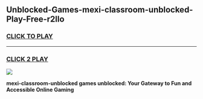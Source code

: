 
## Unblocked-Games-mexi-classroom-unblocked-Play-Free-r2llo
<h3>
<a href="https://premium76.site?title=mexi-classroom-unblocked&ref=24M">CLICK TO PLAY</a></h3>
<hr>

<h3>
<a href="https://premium76.site?title=mexi-classroom-unblocked&ref=24M">CLICK 2 PLAY</a>
  
</h3>

<a href="https://premium76.site?title=mexi-classroom-unblocked&ref=24M"><img src="https://clearcache.store/games.png"></a>


**mexi-classroom-unblocked games unblocked: Your Gateway to Fun and Accessible Online Gaming**
